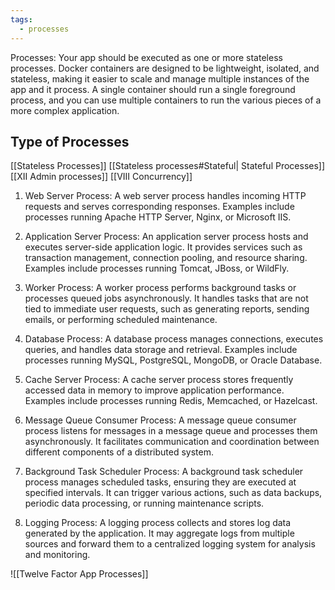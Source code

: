 ```yaml
---
tags:
  - processes
---
```

Processes: Your app should be executed as one or more stateless processes. Docker containers are designed to be lightweight, isolated, and stateless, making it easier to scale and manage multiple instances of the app and it process. A single container should run a single foreground process, and you can use multiple containers to run the various pieces of a more complex application. 

## Type of Processes 
[[Stateless Processes]]
[[Stateless processes#Stateful| Stateful Processes]] 
[[XII Admin processes]]
[[VIII Concurrency]]

1. Web Server Process: A web server process handles incoming HTTP requests and serves corresponding responses. Examples include processes running Apache HTTP Server, Nginx, or Microsoft IIS.

2. Application Server Process: An application server process hosts and executes server-side application logic. It provides services such as transaction management, connection pooling, and resource sharing. Examples include processes running Tomcat, JBoss, or WildFly.

3. Worker Process: A worker process performs background tasks or processes queued jobs asynchronously. It handles tasks that are not tied to immediate user requests, such as generating reports, sending emails, or performing scheduled maintenance.

4. Database Process: A database process manages connections, executes queries, and handles data storage and retrieval. Examples include processes running MySQL, PostgreSQL, MongoDB, or Oracle Database.

5. Cache Server Process: A cache server process stores frequently accessed data in memory to improve application performance. Examples include processes running Redis, Memcached, or Hazelcast.

6. Message Queue Consumer Process: A message queue consumer process listens for messages in a message queue and processes them asynchronously. It facilitates communication and coordination between different components of a distributed system.

7. Background Task Scheduler Process: A background task scheduler process manages scheduled tasks, ensuring they are executed at specified intervals. It can trigger various actions, such as data backups, periodic data processing, or running maintenance scripts.

8. Logging Process: A logging process collects and stores log data generated by the application. It may aggregate logs from multiple sources and forward them to a centralized logging system for analysis and monitoring.

![[Twelve Factor App Processes]]
